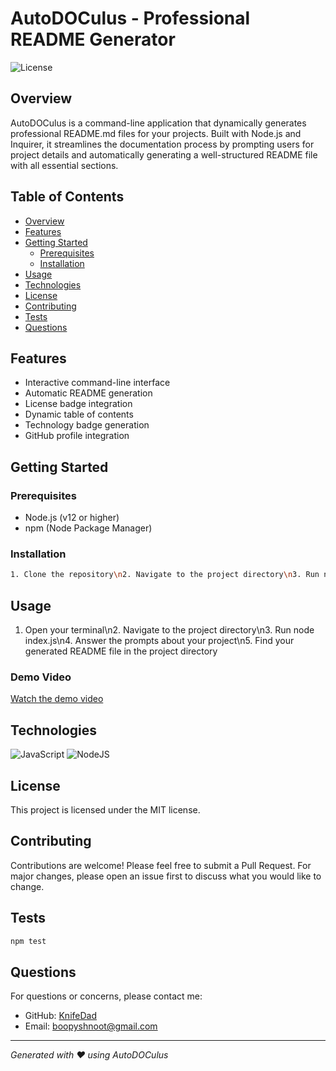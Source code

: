 # AutoDOCulus - Professional README Generator

![License](https://img.shields.io/badge/license-MIT-blue.svg)

## Overview
AutoDOCulus is a command-line application that dynamically generates professional README.md files for your projects. Built with Node.js and Inquirer, it streamlines the documentation process by prompting users for project details and automatically generating a well-structured README file with all essential sections.

## Table of Contents
- [Overview](#overview)
- [Features](#features)
- [Getting Started](#getting-started)
  - [Prerequisites](#prerequisites)
  - [Installation](#installation)
- [Usage](#usage)
- [Technologies](#technologies)
- [License](#license)
- [Contributing](#contributing)
- [Tests](#tests)
- [Questions](#questions)

## Features
- Interactive command-line interface
- Automatic README generation
- License badge integration
- Dynamic table of contents
- Technology badge generation
- GitHub profile integration

## Getting Started

### Prerequisites
- Node.js (v12 or higher)
- npm (Node Package Manager)

### Installation
```bash
1. Clone the repository\n2. Navigate to the project directory\n3. Run npm install to install dependencies\n4. Run node index.js to start the application
```

## Usage
1. Open your terminal\n2. Navigate to the project directory\n3. Run node index.js\n4. Answer the prompts about your project\n5. Find your generated README file in the project directory

### Demo Video
[Watch the demo video](https://drive.google.com/file/d/1v6dhbXnMUriIFEPFtCMY4cYMiZ5L-vFM/view)

## Technologies
![JavaScript](https://img.shields.io/badge/javascript-%23323330.svg?style=for-the-badge&logo=javascript&logoColor=%23F7DF1E)
![NodeJS](https://img.shields.io/badge/node.js-6DA55F?style=for-the-badge&logo=node.js&logoColor=white)

## License
This project is licensed under the MIT license.

## Contributing
Contributions are welcome! Please feel free to submit a Pull Request. For major changes, please open an issue first to discuss what you would like to change.

## Tests
```bash
npm test
```

## Questions
For questions or concerns, please contact me:
- GitHub: [KnifeDad](https://github.com/KnifeDad)
- Email: boopyshnoot@gmail.com

---
*Generated with ❤️ using AutoDOCulus*
